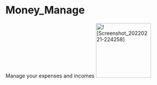# Money_Manage
Manage your expenses and incomes
<img width=150 alt="![Screenshot_20220221-224258]" src="https://user-images.githubusercontent.com/81636359/161399329-df6e2379-40c6-4672-964b-98bad1db1b4e.jpg" >
